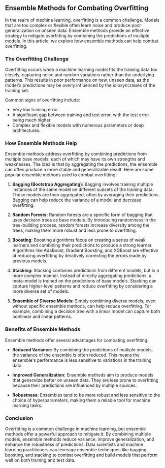 ## Ensemble Methods for Combating Overfitting
In the realm of machine learning, overfitting is a common challenge. Models that are too complex or flexible often learn noise and produce poor generalization on unseen data. Ensemble methods provide an effective strategy to mitigate overfitting by combining the predictions of multiple models. In this article, we explore how ensemble methods can help combat overfitting.

### The Overfitting Challenge
Overfitting occurs when a machine learning model fits the training data too closely, capturing noise and random variations rather than the underlying patterns. This results in poor performance on new, unseen data, as the model's predictions may be overly influenced by the idiosyncrasies of the training set.

Common signs of overfitting include:

- Very low training error.
- A significant gap between training and test error, with the test error being much higher.
- Complex and flexible models with numerous parameters or deep architectures.

### How Ensemble Methods Help
Ensemble methods address overfitting by combining predictions from multiple base models, each of which may have its own strengths and weaknesses. The idea is that by aggregating the predictions, the ensemble can often produce a more stable and generalizable result. Here are some popular ensemble methods used to combat overfitting:

1. **Bagging (Bootstrap Aggregating):** Bagging involves training multiple instances of the same model on different subsets of the training data. These models are then aggregated, often by averaging their predictions. Bagging can help reduce the variance of a model and decrease overfitting.

2. **Random Forests:** Random forests are a specific form of bagging that uses decision trees as base models. By introducing randomness in the tree-building process, random forests increase diversity among the trees, making them more robust and less prone to overfitting.

3. **Boosting:** Boosting algorithms focus on creating a series of weak learners and combining their predictions to produce a strong learner. Algorithms like AdaBoost, Gradient Boosting, and XGBoost are effective at reducing overfitting by iteratively correcting the errors made by previous models.

4. **Stacking:** Stacking combines predictions from different models, but in a more complex manner. Instead of directly aggregating predictions, a meta-model is trained on the predictions of base models. Stacking can capture higher-level patterns and reduce overfitting by considering a more diverse set of models.

5. **Ensemble of Diverse Models:** Simply combining diverse models, even without specific ensemble methods, can help reduce overfitting. For example, combining a decision tree with a linear model can capture both nonlinear and linear patterns.

### Benefits of Ensemble Methods
Ensemble methods offer several advantages for combating overfitting:

- **Reduced Variance:** By combining the predictions of multiple models, the variance of the ensemble is often reduced. This means the ensemble's performance is less sensitive to variations in the training data.

- **Improved Generalization:** Ensemble methods aim to produce models that generalize better on unseen data. They are less prone to overfitting because their predictions are influenced by multiple sources.

- **Robustness:** Ensembles tend to be more robust and less sensitive to the choice of hyperparameters, making them a reliable tool for machine learning tasks.

### Conclusion
Overfitting is a common challenge in machine learning, but ensemble methods offer a powerful approach to mitigate it. By combining multiple models, ensemble methods reduce variance, improve generalization, and enhance the robustness of predictions. Data scientists and machine learning practitioners can leverage ensemble techniques like bagging, boosting, and stacking to combat overfitting and build models that perform well on both training and test data.